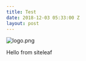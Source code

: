 ```yaml
---
title: Test
date: 2018-12-03 05:33:00 Z
layout: post
---
```


![logo.png](/uploads/logo.png)  

Hello from siteleaf